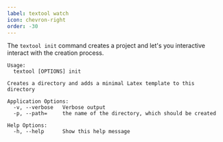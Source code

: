 ```yaml
---
label: textool watch
icon: chevron-right
order: -30
---
```


The `textool init` command creates a project and let's you interactive interact with the creation process.

```shell
Usage:
  textool [OPTIONS] init

Creates a directory and adds a minimal Latex template to this directory

Application Options:
  -v, --verbose   Verbose output
  -p, --path=     the name of the directory, which should be created

Help Options:
  -h, --help      Show this help message

```